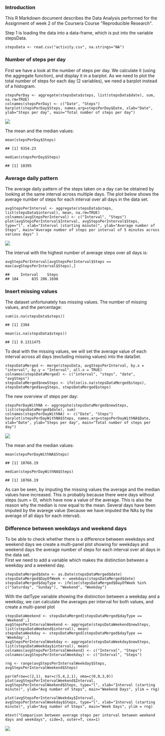 ### Introduction

This R Markdown document describes the Data Analysis performed for the
Assignment of week 2 of the Coursera Course "Reproducible Research".

Step 1 is loading the data into a data-frame, which is put into the
variable stepsData.

    stepsData <- read.csv("activity.csv", na.strings="NA")

### Number of steps per day

First we have a look at the number of steps per day. We calculate it
(using the aggregate function), and display it in a barplot. As we need
to plot the total number of steps for each day (2 variables), we need a
barplot instead of a histogram.

    stepsPerDay <- aggregate(stepsData$steps, list(stepsData$date), sum, na.rm=TRUE)
    colnames(stepsPerDay) <- c("Date", "Steps")
    barplot(stepsPerDay$Steps, names.arg=stepsPerDay$Date, xlab="Date", ylab="Steps per day", main="Total number of steps per day")

![](PA1_template_files/figure-markdown_strict/unnamed-chunk-2-1.png)

The mean and the median values:

    mean(stepsPerDay$Steps)

    ## [1] 9354.23

    median(stepsPerDay$Steps)

    ## [1] 10395

### Average daily pattern

The average daily pattern of the steps taken on a day can be obtained by
looking at the same interval across multiple days. The plot below shows
the average number of steps for each interval over all days in the data
set.

    avgStepsPerInterval <- aggregate(stepsData$steps, list(stepsData$interval), mean, na.rm=TRUE)
    colnames(avgStepsPerInterval) <- c("Interval", "Steps")
    plot(avgStepsPerInterval$Interval, avgStepsPerInterval$Steps, type="l", xlab="Interval (starting minute)", ylab="Average number of Steps", main="Average number of steps per interval of 5 minutes across various days" )

![](PA1_template_files/figure-markdown_strict/unnamed-chunk-4-1.png)

The interval with the highest number of average steps over all days is:

    avgStepsPerInterval[avgStepsPerInterval$Steps == max(avgStepsPerInterval$Steps),]

    ##     Interval    Steps
    ## 104      835 206.1698

### Insert missing values

The dataset unfortunately has missing values. The number of missing
values, and the percentage:

    sum(is.na(stepsData$steps))

    ## [1] 2304

    mean(is.na(stepsData$steps))

    ## [1] 0.1311475

To deal with the missing values, we will set the average value of each
interval across all days (excluding missing values) into the dataSet.

    stepsDataMerged <- merge(stepsData, avgStepsPerInterval, by.x = "interval", by.y = "Interval", all.x = TRUE)
    colnames(stepsDataMerged) <- c("interval", "steps", "date", "avgSteps")
    stepsDataMerged$newSteps <- ifelse(is.na(stepsDataMerged$steps), stepsDataMerged$avgSteps, stepsDataMerged$steps)

The new overview of steps per day:

    stepsPerDayWithNA <- aggregate(stepsDataMerged$newSteps, list(stepsDataMerged$date), sum)
    colnames(stepsPerDayWithNA) <- c("Date", "Steps")
    barplot(stepsPerDayWithNA$Steps, names.arg=stepsPerDayWithNA$Date, xlab="Date", ylab="Steps per day", main="Total number of steps per day")

![](PA1_template_files/figure-markdown_strict/unnamed-chunk-8-1.png)

The mean and the median values:

    mean(stepsPerDayWithNA$Steps)

    ## [1] 10766.19

    median(stepsPerDayWithNA$Steps)

    ## [1] 10766.19

As can be seen, by imputing the missing values the average and the
median values have increased. This is probably because there were days
without steps (sum = 0), which have now a value of the average. This is
also the reason why the median is now equal to the mean. Several days
have been imputed by the avarege value (because we have imputed the NAs
by the average of all days for each interval).

### Difference between weekdays and weekend days

To be able to check whether there is a difference between weekdays and
weekend days we create a multi-panel plot showing for weekdays and
weekend days the average number of steps for each interval over all days
in the data set.  
First we need to add a variable which makes the distinction between a
weekday and a weekend day.

    stepsDataMerged$date <- as.Date(stepsDataMerged$date)
    stepsDataMerged$DayOfWeek <- weekdays(stepsDataMerged$date)
    stepsDataMerged$dayType <- ifelse(stepsDataMerged$DayOfWeek %in% c("Saturday", "Sunday"), "Weekend", "Weekday")

With the datType variable showing the distinction between a weekday and
a weekday, we can calculate the averages per interval for both values,
and create a multi-panel plot

    stepsDataWeekend <- stepsDataMerged[stepsDataMerged$dayType == 'Weekend',]
    avgStepsPerIntervalWeekend <- aggregate(stepsDataWeekend$newSteps, list(stepsDataWeekend$interval), mean)
    stepsDataWeekday <- stepsDataMerged[stepsDataMerged$dayType == 'Weekday',]
    avgStepsPerIntervalWeekday <- aggregate(stepsDataWeekday$newSteps, list(stepsDataWeekday$interval), mean)
    colnames(avgStepsPerIntervalWeekend) <- c("Interval", "Steps")
    colnames(avgStepsPerIntervalWeekday) <- c("Interval", "Steps")

    rng <- range(avgStepsPerIntervalWeekday$Steps, avgStepsPerIntervalWeekend$Steps)

    par(mfrow=c(2,1), mar=c(5,4,2,1), oma=c(0,0,3,0))
    plot(avgStepsPerIntervalWeekend$Interval, avgStepsPerIntervalWeekend$Steps, type="l", xlab="Interval (starting minute)", ylab="Avg number of Steps", main="Weekend Days", ylim = rng)

    plot(avgStepsPerIntervalWeekday$Interval, avgStepsPerIntervalWeekday$Steps, type="l", xlab="Interval (starting minute)", ylab="Avg number of Steps", main="Week Days", ylim = rng)

    mtext("Comparison between average steps per interval between weekend days and weekdays", side=3, outer=T, cex=1)

![](PA1_template_files/figure-markdown_strict/unnamed-chunk-11-1.png)
